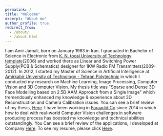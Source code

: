 ```yaml
---
permalink: /
title: "Welcome"
excerpt: "About me"
author_profile: true
redirect_from: 
  - /about/
  - /about.html
---
```


I am Amir Jamali, born on January 1983 in Iran. I graduated in Bachelor of Science in Electronic from [K. N. toosi University of Technology template](http://en.kntu.ac.ir/)(2006) and worked there as Linear and Switching Power Supply(PCB & Schematics) designer for 1KW Radio FM Transmitters(2009-2012).
In 2012, I started my Master of Science in Artificial Intelligence at [Amirkabir University of Technology - Tehran Polytechnic](http://aut.ac.ir/aut/) in which I conducted my research on Machine Learning, Image Processing, Computer Vision and 3D Computer Vision. My thesis title was "Sparse and Dense 3D Face Modelling based on 2.5D AAM Approach from a Single Image" which tremendously enhanced my knowledge & experience about 3D Reconstruction and Camera Calibration issues. You can see a brief review of my thesis, [Here](https://amir-jamali.github.io/files/Msc_Thesis.pdf).
I have been working in [Faraadid Co](http://www.faraadid.com/VisitorPages/default.aspx?itemid=3) since 2014 in which how to deal with real-world Computer Vision challenges in software producing process has boosted my knowledge and technical abilities outstandingly.
You Can see a brief review of the applications, I developed at Company [Here](https://amir-jamali.github.io/files/Professional_Project.pdf).
To see my resume, please click [Here](https://amir-jamali.github.io/files/My_CV.pdf).

